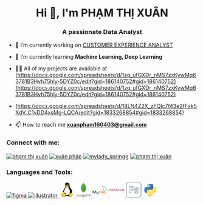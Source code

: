 <h1 align="center">Hi 👋, I'm PHẠM THỊ XUÂN</h1>
<h3 align="center">A passionate Data Analyst</h3>

- 🔭 I’m currently working on [CUSTOMER EXPERIENCE ANALYST]([https://docs.google.com/spreadsheets/d/1O3A7tiPnKzQWeBMdlgPN0cU7s0mRZEsHTJ4R222Kw24/edit?gid=0#gid=0](https://www.canva.com/design/DAGULtkc6h8/DkGTrCCFOX0YO0cqONqQVw/edit))

- 🌱 I’m currently learning **Machine Learning, Deep Learning**

- 👨‍💻 All of my projects are available at [https://docs.google.com/spreadsheets/d/1zq_ufGXDr_nMS7zxKywMq63781B3Hvh75hly-5DYZ0c/edit?gid=186140752#gid=186140752](https://docs.google.com/spreadsheets/d/1zq_ufGXDr_nMS7zxKywMq63781B3Hvh75hly-5DYZ0c/edit?gid=186140752#gid=186140752)
- (https://docs.google.com/spreadsheets/d/18LN4Z2X_zFQlc7f43e2fFxk5XdV_C1vDD4xsMg-LQCA/edit?gid=1833268854#gid=1833268854)

- 📫 How to reach me **xuanpham160403@gmail.com**

<h3 align="left">Connect with me:</h3>
<p align="left">
<a href="https://linkedin.com/in/phạm thị xuân" target="blank"><img align="center" src="https://raw.githubusercontent.com/rahuldkjain/github-profile-readme-generator/master/src/images/icons/Social/linked-in-alt.svg" alt="phạm thị xuân" height="30" width="40" /></a>
<a href="https://fb.com/xuân pháp" target="blank"><img align="center" src="https://raw.githubusercontent.com/rahuldkjain/github-profile-readme-generator/master/src/images/icons/Social/facebook.svg" alt="xuân pháp" height="30" width="40" /></a>
<a href="https://instagram.com/mylady_springg" target="blank"><img align="center" src="https://raw.githubusercontent.com/rahuldkjain/github-profile-readme-generator/master/src/images/icons/Social/instagram.svg" alt="mylady_springg" height="30" width="40" /></a>
<a href="https://www.hackerrank.com/phạm thị xuân" target="blank"><img align="center" src="https://raw.githubusercontent.com/rahuldkjain/github-profile-readme-generator/master/src/images/icons/Social/hackerrank.svg" alt="phạm thị xuân" height="30" width="40" /></a>
</p>

<h3 align="left">Languages and Tools:</h3>
<p align="left"> <a href="https://www.figma.com/" target="_blank" rel="noreferrer"> <img src="https://www.vectorlogo.zone/logos/figma/figma-icon.svg" alt="figma" width="40" height="40"/> </a> <a href="https://www.adobe.com/in/products/illustrator.html" target="_blank" rel="noreferrer"> <img src="https://www.vectorlogo.zone/logos/adobe_illustrator/adobe_illustrator-icon.svg" alt="illustrator" width="40" height="40"/> </a> <a href="https://www.linux.org/" target="_blank" rel="noreferrer"> <img src="https://raw.githubusercontent.com/devicons/devicon/master/icons/linux/linux-original.svg" alt="linux" width="40" height="40"/> </a> <a href="https://www.mongodb.com/" target="_blank" rel="noreferrer"> <img src="https://raw.githubusercontent.com/devicons/devicon/master/icons/mongodb/mongodb-original-wordmark.svg" alt="mongodb" width="40" height="40"/> </a> <a href="https://www.mysql.com/" target="_blank" rel="noreferrer"> <img src="https://raw.githubusercontent.com/devicons/devicon/master/icons/mysql/mysql-original-wordmark.svg" alt="mysql" width="40" height="40"/> </a> <a href="https://www.oracle.com/" target="_blank" rel="noreferrer"> <img src="https://raw.githubusercontent.com/devicons/devicon/master/icons/oracle/oracle-original.svg" alt="oracle" width="40" height="40"/> </a> <a href="https://www.photoshop.com/en" target="_blank" rel="noreferrer"> <img src="https://raw.githubusercontent.com/devicons/devicon/master/icons/photoshop/photoshop-line.svg" alt="photoshop" width="40" height="40"/> </a> <a href="https://www.python.org" target="_blank" rel="noreferrer"> <img src="https://raw.githubusercontent.com/devicons/devicon/master/icons/python/python-original.svg" alt="python" width="40" height="40"/> </a> </p>
